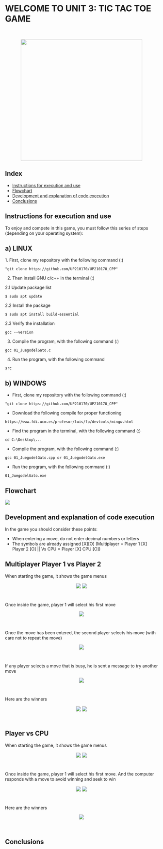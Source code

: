 # WELCOME TO UNIT 3: TIC TAC TOE GAME 
  
<br>
<p align="center">
  

<img src="../imagenes/tictac.png" width="400px">
  
</p>

  
## Index
- [Instructions for execution and use](#instructions-for-execution-and-use)
- [Flowchart](#flowchart)
- [Development and explanation of code execution](#development-and-explanation-of-code-execution)
- [Conclusions](#conclusions)

## Instructions for execution and use 
To enjoy and compete in this game, you must follow this series of steps (depending on your operating system):

<h2> a) LINUX </h2>
1. First, clone my repository with the following command (:)

~~~
"git clone https://github.com/UP210170/UP210170_CPP"
~~~

2. Then install GNU c/c++ in the terminal (:)

  2.1 Update package list
  
  ~~~
  $ sudo apt update
  ~~~
  
  2.2 Install the package
  
  ~~~
  $ sudo apt install build-essential
  ~~~
  
  2.3 Verify the installation
  
  ~~~
  gcc --version
  ~~~
  
3. Compile the program, with the following command (:)

 ~~~
 gcc 01_JuegodelGato.c 
 ~~~
 
4. Run the program, with the following command

 ~~~
 src
 ~~~


<h2> b) WINDOWS </h2>

* First, clone my repository with the following command (:)

~~~
"git clone https://github.com/UP210170/UP210170_CPP"
~~~

* Download the following compile for proper functioning

~~~
https://www.fdi.ucm.es/profesor/luis/fp/devtools/mingw.html
~~~

* Find the program in the terminal, with the following command (:)

~~~
cd C:\Desktop\...
~~~

* Compile the program, with the following command (:)

~~~
gcc 01_JuegodelGato.cpp or 01_JuegodelGato.exe
~~~

* Run the program, with the following command (:)

~~~
01_JuegodelGato.exe
~~~

## Flowchart 
<img src="../imagenes/Diagrama.png" align="center">

## Development and explanation of code execution
In the game you should consider these points:
* When entering a move, do not enter decimal numbers or letters
* The symbols are already assigned [X][O] (Multiplayer = Player 1 [X] Player 2 [O] || Vs CPU = Player [X] CPU [O])

<h2> Multiplayer Player 1 vs Player 2 </h2>

When starting the game, it shows the game menus

<p align="center">
<img src="../imagenes/menu1.png" align="center"> <img src="../imagenes/menu2.png" align="center">
 </p>
<br>

Once inside the game, player 1 will select his first move

<p align="center">
<img src="../imagenes/X1.png" align="center"> 
 </p>
<br>

Once the move has been entered, the second player selects his move (with care not to repeat the move)

<p align="center">
<img src="../imagenes/O1.png" align="center"> 
 </p>
<br>


If any player selects a move that is busy, he is sent a message to try another move

<p align="center">
<img src="../imagenes/try.png" align="center"> 
 </p>
<br>


Here are the winners

<p align="center">
<img src="../imagenes/win1.png" align="center"> <img src="../imagenes/win2.png" align="center">
 </p>
<br>

<h2> Player vs CPU </h2>

When starting the game, it shows the game menus

<p align="center">
<img src="../imagenes/menu1.png" align="center"> <img src="../imagenes/win2.2.png" align="center">
 </p>
<br>

Once inside the game, player 1 will select his first move. And the computer responds with a move to avoid winning and seek to win

<p align="center">
<img src="../imagenes/cpu.png" align="center"> <img src="../imagenes/cpu2.png" align="center">
 </p>
<br>

Here are the winners

<p align="center">
<img src="../imagenes/win3.png" align="center">
 </p>
<br>


## Conclusions 

